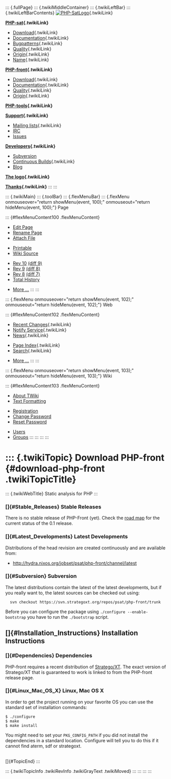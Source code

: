 ::: {.fullPage}
::: {.twikiMiddleContainer}
::: {.twikiLeftBar}
::: {.twikiLeftBarContents}
[![PHP-SatLogo](../pub/PHP/PhpSatLogo/PHP-SAT-LOGO-100px.jpg)](WebHome){.twikiLink}

**[PHP-sat](PhpSat){.twikiLink}**

-   [Download](PhpSatReleases){.twikiLink}
-   [Documentation](PhpSatDocumentation){.twikiLink}
-   [Bugpatterns](PhpSatBugPatterns){.twikiLink}
-   [Quality](PhpSatQuality){.twikiLink}
-   [Origin](PhpSatOrigin){.twikiLink}
-   [Name](PhpSatName){.twikiLink}

**[PHP-front](PhpFront){.twikiLink}**

-   [Download](PhpFrontReleases){.twikiLink}
-   [Documentation](PhpFrontDocumentation){.twikiLink}
-   [Quality](PhpFrontQuality){.twikiLink}
-   [Origin](PhpFrontOrigin){.twikiLink}

**[PHP-tools](PhpTools){.twikiLink}**

**[Support](PhpSupport){.twikiLink}**

-   [Mailing lists](MailingList){.twikiLink}
-   [IRC](irc://irc.freenode.net/#stratego)
-   [Issues](http://bugs.strategoxt.org/browse/PSAT)

**[Developers](PhpSatDevelopers){.twikiLink}**

-   [Subversion](https://svn.strategoxt.org/repos/psat/)
-   [Continuous Builds](ContinuousBuilds){.twikiLink}
-   [Blog](http://ericbouwers.blogspot.com/)

**[The logo](PhpSatLogo){.twikiLink}**

**[Thanks](ThankYou){.twikiLink}**
:::
:::

::: {.twikiMain}
::: {.toolBar}
::: {.flexMenuBar}
::: {.flexMenu onmouseover="return showMenu(event, 100);" onmouseout="return hideMenu(event, 100);"}
Page

::: {#flexMenuContent100 .flexMenuContent}
-   [Edit
    Page](http://www.program-transformation.org/edit/PHP/PhpFrontReleases?t=1536825869)
-   [Rename
    Page](http://www.program-transformation.org/rename/PHP/PhpFrontReleases)
-   [Attach
    File](http://www.program-transformation.org/attach/PHP/PhpFrontReleases)

<!-- -->

-   [Printable](http://www.program-transformation.org/view/PHP/PhpFrontReleases?skin=print.pattern)
-   [Wiki
    Source](http://www.program-transformation.org/view/PHP/PhpFrontReleases?skin=text&raw=on&contenttype=text/plain)

<!-- -->

-   [Rev
    10](http://www.program-transformation.org/view/PHP/PhpFrontReleases?rev=1.10)
    [(diff 9)](http://www.program-transformation.org/rdiff/PHP/PhpFrontReleases?rev1=1.10&rev2=1.9)
-   [Rev
    9](http://www.program-transformation.org/view/PHP/PhpFrontReleases?rev=1.9)
    [(diff 8)](http://www.program-transformation.org/rdiff/PHP/PhpFrontReleases?rev1=1.9&rev2=1.8)
-   [Rev
    8](http://www.program-transformation.org/view/PHP/PhpFrontReleases?rev=1.8)
    [(diff 7)](http://www.program-transformation.org/rdiff/PHP/PhpFrontReleases?rev1=1.8&rev2=1.7)
-   [Total
    History](http://www.program-transformation.org/rdiff/PHP/PhpFrontReleases)

<!-- -->

-   [More
    \...](http://www.program-transformation.org/oops/PHP/PhpFrontReleases?template=oopsmore&param1=1.10&param2=1.10)
:::
:::

::: {.flexMenu onmouseover="return showMenu(event, 102);" onmouseout="return hideMenu(event, 102);"}
Web

::: {#flexMenuContent102 .flexMenuContent}
-   [Recent Changes](WebChanges){.twikiLink}
-   [Notify Service](WebNotify){.twikiLink}
-   [News](WebNews){.twikiLink}

<!-- -->

-   [Page Index](WebIndex){.twikiLink}
-   [Search](WebSearch){.twikiLink}

<!-- -->

-   [More
    \...](http://www.program-transformation.org/oops/PHP/PhpFrontReleases?template=oopsmore&param1=1.10&param2=1.10)
:::
:::

::: {.flexMenu onmouseover="return showMenu(event, 103);" onmouseout="return hideMenu(event, 103);"}
Wiki

::: {#flexMenuContent103 .flexMenuContent}
-   [About
    TWiki](http://www.program-transformation.org/view/TWiki/WebHome)
-   [Text
    Formatting](http://www.program-transformation.org/view/TWiki/TextFormattingRules)

<!-- -->

-   [Registration](http://www.program-transformation.org/view/TWiki/TWikiRegistration)
-   [Change
    Password](http://www.program-transformation.org/view/TWiki/ChangePassword)
-   [Reset
    Password](http://www.program-transformation.org/view/TWiki/ResetPassword)

<!-- -->

-   [Users](http://www.program-transformation.org/view/Main/TWikiUsers)
-   [Groups](http://www.program-transformation.org/view/Main/TWikiGroups)
:::
:::
:::
:::

::: {.twikiTopic}
Download PHP-front {#download-php-front .twikiTopicTitle}
==================

::: {.twikiWebTitle}
Static analysis for PHP
:::

### []{#Stable_Releases} Stable Releases

There is no stable release of PHP-Front (yet). Check the [road
map](http://bugs.strategoxt.org/browse/PSAT?report=com.atlassian.jira.plugin.system.project:roadmap-panel)
for the current status of the 0.1 release.

### []{#Latest_Developments} Latest Developments

Distributions of the head revision are created continuously and are
available from:

-   <http://hydra.nixos.org/jobset/psat/php-front/channel/latest>

### []{#Subversion} Subversion

The latest distributions contain the latest of the latest developments,
but if you really want to, the latest sources can be checked out using:

      svn checkout https://svn.strategoxt.org/repos/psat/php-front/trunk

Before you can configure the package using
`./configure --enable-bootstrap` you have to run the `./bootstrap`
script.

[]{#Installation_Instructions} Installation Instructions
--------------------------------------------------------

### []{#Dependencies} Dependencies

PHP-front requires a recent distribution of
[Stratego/XT](http://www.strategoxt.org). The exact version of
Stratego/XT that is guaranteed to work is linked to from the PHP-front
release page.

### []{#Linux_Mac_OS_X} Linux, Mac OS X

In order to get the project running on your favorite OS you can use the
standard set of installation commands:

    $ ./configure
    $ make
    $ make install

You might need to set your `PKG_CONFIG_PATH` if you did not install the
dependencies in a standard location. Configure will tell you to do this
if it cannot find aterm, sdf or strategoxt.

\
[]{#TopicEnd}
:::

::: {.twikiTopicInfo .twikiRevInfo .twikiGrayText .twikiMoved}
:::
:::
:::
:::
